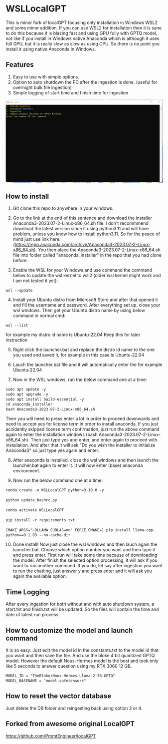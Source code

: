 # WSLLocalGPT

This is minor fork of localGPT focusing only installation in Windows WSL2 and some minor addition. If you can use WSL2 for installation then it is sane to do this because it is blazing fast and using GPU fully with GPTQ model, not like if you install in Windows native Anaconda which is although it uses full GPU, but it is really slow as slow as using CPU. So there is no point you install it using native Anaconda in Windows.


## Features

1. Easy to use with simple options.
2. Option to auto shutdown the PC after the ingestion is done. (useful for overnight bulk file ingestion) 
3. Simple logging of start time and finish time for ingestion

![Alt text](https://github.com/hakemz91/WSLLocalGPT/blob/main/Main_UI.png)

## How to install

1. Git clone this repo to anywhere in your windows.

2. Go to the link at the end of this sentence and download the installer Anaconda3-2023.07-2-Linux-x86_64.sh file. I don't recommmend download the latest version since it using python3.11 and will have problem, unless you know how to install python3.11. So for the peace of mind just use link here: (https://repo.anaconda.com/archive/Anaconda3-2023.07-2-Linux-x86_64.sh). You then place the Anaconda3-2023.07-2-Linux-x86_64.sh file into folder called "anaconda_installer" in the repo that you had clone before.

3. Enable the WSL for your Windows and use command the command below to update the wsl kernel to wsl2 (older wsl kernel might work and I am not tested it yet):

```
wsl --update
```

4. Install your Ubuntu distro from Microsoft Store and after that opened it and fill the username and password. After everything set up, close your wsl windows. Then get your Ubuntu distro name by using below command in normal cmd:

```
wsl --list
```

for example my distro id name is Ubuntu-22.04
Keep this for later instruction

5. Right click the launcher.bat and replace the distro id name to the one you used and saved it, for example in this case is Ubuntu-22.04

6. Lauch the launcher.bat file and it will automatically enter the for example Ubuntu-22.04

7. Now in the WSL windows, run the below command one at a time:

```
sudo apt update -y
sudo apt upgrade -y 
sudo apt install build-essential -y
cd anaconda_installer
bash Anaconda3-2023.07-2-Linux-x86_64.sh
```

Then you will need to press enter a lot in order to proceed downwards and need to accept yes for license term in order to install anaconda. If you just accidently skipped license term confirmation, just run the above command again to enter the installation windows (bash Anaconda3-2023.07-2-Linux-x86_64.sh). Then just type yes and enter, and enter again to proceed with installation. And after that it will ask "Do you wish the installer to initialize Anaconda3" so just type yes again and enter.

8. After anaconda is installed, close the wsl windows and then launch the launcher.bat again to enter it. It will now enter (base) anaconda environment. 

9. Now run the below command one at a time:

```
conda create -n WSLLocalGPT python=3.10.0 -y

python update_bashrc.py 

conda activate WSLLocalGPT

pip install -r requirements.txt

CMAKE_ARGS="-DLLAMA_CUBLAS=on" FORCE_CMAKE=1 pip install llama-cpp-python==0.1.83 --no-cache-dir
```

10. Done install! Now just close the wsl windows and then lauch again the launcher.bat. Choose which option number you want and then type it and press enter. First run will take some time because of downloading the model. After finish the selected option processing, it will ask if you want to run another command. If you do, let say after ingestion you want to run the chatting, just answer y and press enter and it will ask you again the available option.

## Time Logging

After every ingestion for both without and with auto shutdown system, a start.txt and finish.txt will be updated. So the files will contain the time and date of latest run process.

## How to customize the model and launch command

It is so easy. Just edit the model id in the constants.txt to the model id that you want and then save the file. And use the bloke 4 bit quantized GPTQ model. However the default Nous-Hermes model is the best and took only like 5 seconds to answer question using my RTX 3060 12 GB.

```
MODEL_ID = "TheBloke/Nous-Hermes-Llama-2-7B-GPTQ"
MODEL_BASENAME = "model.safetensors"
```

## How to reset the vector database

Just delete the DB folder and reingesting back using option 3 or 4.

## Forked from awesome original LocalGPT
https://github.com/PromtEngineer/localGPT
